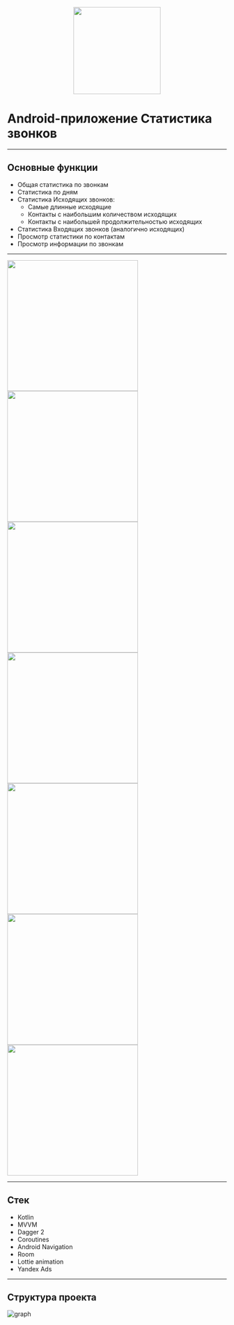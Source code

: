 <p align="center">
  <img src="https://github.com/Ryzhikoff/CallStatistic/assets/72570184/810bd9ff-da02-41eb-b00a-f54eaf976a67" height="200">
</p>


# Android-приложение **Статистика звонков**
---
## Основные функции
- Общая статистика по звонкам
- Статистика по дням
- Статистика Исходящих звонков:
  - Самые длинные исходящие
  - Контакты с наибольшим количеством исходящих
  - Контакты с наибольшей продолжительностью исходящих
- Статистика Входящих звонков (аналогично исходящих)
- Просмотр статистики по контактам
- Просмотр информации по звонкам
---
<p align="left">
<img src="https://github.com/Ryzhikoff/CallStatistic/assets/72570184/04f54f3d-3d6c-4df6-ad38-50788ccea629" height="300">
<img src="https://github.com/Ryzhikoff/CallStatistic/assets/72570184/bb130d96-462b-4681-a0ac-ee1614dd0df8" height="300">
<img src="https://github.com/Ryzhikoff/CallStatistic/assets/72570184/74d71733-e4be-4d62-ad5d-a475ce0f1544" height="300">
<img src="https://github.com/Ryzhikoff/CallStatistic/assets/72570184/d2da71c2-018f-4cc8-a15a-e97667b0ca40" height="300">
<img src="https://github.com/Ryzhikoff/CallStatistic/assets/72570184/f02a369a-6fcc-4442-ae3f-b15bbaf78962" height="300">
<img src="https://github.com/Ryzhikoff/CallStatistic/assets/72570184/c1026b8d-65b2-451c-9318-c16021808772" height="300">
<img src="https://github.com/Ryzhikoff/CallStatistic/assets/72570184/07e0f61d-39ab-42d2-b6e7-de00a6002b88" height="300">
</p>

---

## Стек
- Kotlin
- MVVM
- Dagger 2
- Coroutines
- Android Navigation
- Room
- Lottie animation
- Yandex Ads

---
  ## Структура проекта
	

![graph](https://github.com/Ryzhikoff/CallStatistic/assets/72570184/00107e7b-f08d-453d-9c6c-620d058b73b5)
